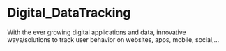 # Digital_DataTracking
With the ever growing digital applications and data, innovative ways/solutions to track user behavior on websites, apps, mobile, social,...
